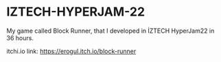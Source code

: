 # IZTECH-HYPERJAM-22

My game called Block Runner, that I developed in İZTECH HyperJam22 in 36 hours.


itchi.io link: https://erogul.itch.io/block-runner
